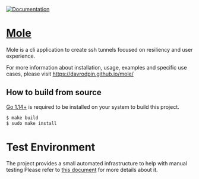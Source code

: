 [![Documentation](https://godoc.org/github.com/davrodpin/mole?status.svg)](http://godoc.org/github.com/davrodpin/mole)
# [Mole](https://davrodpin.github.io/mole/)

Mole is a cli application to create ssh tunnels focused on resiliency and user
experience.

For more information about installation, usage, examples and specific use cases,
please visit https://davrodpin.github.io/mole/

## How to build from source

[Go 1.14+](https://golang.org/dl/) is required to be installed on your system to
build this project.

```sh
$ make build
$ sudo make install
```

# Test Environment

The project provides a small automated infrastructure to help with manual testing
Please refer to [this document](test-env/README.md) for more details about it.

